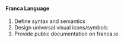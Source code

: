 #### **Franca Language**
1. Define syntax and semantics 
2. Design universal visual icons/symbols  
3. Provide public documentation on franca.io